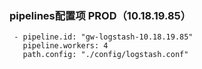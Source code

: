 ### pipelines配置项 PROD（10.18.19.85）

~~~plaintext
 - pipeline.id: "gw-logstash-10.18.19.85"
   pipeline.workers: 4
   path.config: "./config/logstash.conf"
~~~
